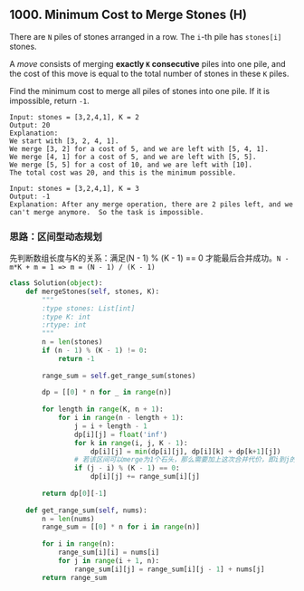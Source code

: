 ## 1000. Minimum Cost to Merge Stones (H)

There are `N` piles of stones arranged in a row. The `i`-th pile has `stones[i]` stones.

A *move* consists of merging **exactly `K` consecutive** piles into one pile, and the cost of this move is equal to the total number of stones in these `K` piles.

Find the minimum cost to merge all piles of stones into one pile. If it is impossible, return `-1`.

```
Input: stones = [3,2,4,1], K = 2
Output: 20
Explanation: 
We start with [3, 2, 4, 1].
We merge [3, 2] for a cost of 5, and we are left with [5, 4, 1].
We merge [4, 1] for a cost of 5, and we are left with [5, 5].
We merge [5, 5] for a cost of 10, and we are left with [10].
The total cost was 20, and this is the minimum possible.

Input: stones = [3,2,4,1], K = 3
Output: -1
Explanation: After any merge operation, there are 2 piles left, and we can't merge anymore.  So the task is impossible.
```

### 思路：区间型动态规划

先判断数组长度与K的关系：满足(N - 1) % (K - 1)  == 0 才能最后合并成功。`N - m*K + m = 1 => m = (N - 1) / (K - 1)`

```python
class Solution(object):
    def mergeStones(self, stones, K):
        """
        :type stones: List[int]
        :type K: int
        :rtype: int
        """
        n = len(stones)
        if (n - 1) % (K - 1) != 0:
            return -1
        
        range_sum = self.get_range_sum(stones)
        
        dp = [[0] * n for _ in range(n)]
        
        for length in range(K, n + 1):
            for i in range(n - length + 1):
                j = i + length - 1
                dp[i][j] = float('inf')
                for k in range(i, j, K - 1):
                    dp[i][j] = min(dp[i][j], dp[i][k] + dp[k+1][j])
                # 若该区间可以merge为1个石头，那么需要加上这次合并代价，即i到j的和
                if (j - i) % (K - 1) == 0:
                    dp[i][j] += range_sum[i][j]
                    
        return dp[0][-1]
    
    def get_range_sum(self, nums):
        n = len(nums)
        range_sum = [[0] * n for i in range(n)]
        
        for i in range(n):
            range_sum[i][i] = nums[i]
            for j in range(i + 1, n):
                range_sum[i][j] = range_sum[i][j - 1] + nums[j]
        return range_sum
```

